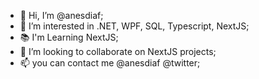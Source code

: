- 👋 Hi, I’m @anesdiaf;
- 👀 I’m interested in .NET, WPF, SQL, Typescript, NextJS;
- 📚 I'm Learning NextJS;
- 🤝 I’m looking to collaborate on NextJS projects;
- 📫 you can contact me @anesdiaf @twitter;



